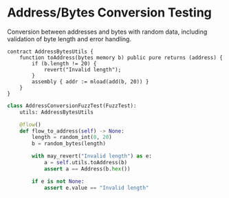 # Address/Bytes Conversion Testing

Conversion between addresses and bytes with random data, including validation of byte length and error handling.

```solidity
contract AddressBytesUtils {
    function toAddress(bytes memory b) public pure returns (address) {
        if (b.length != 20) {
            revert("Invalid length");
        }
        assembly { addr := mload(add(b, 20)) }
    }
}
```

```python
class AddressConversionFuzzTest(FuzzTest):
    utils: AddressBytesUtils

    @flow()
    def flow_to_address(self) -> None:
        length = random_int(0, 20)
        b = random_bytes(length)

        with may_revert("Invalid length") as e:
            a = self.utils.toAddress(b)
            assert a == Address(b.hex())

        if e is not None:
            assert e.value == "Invalid length"
```
